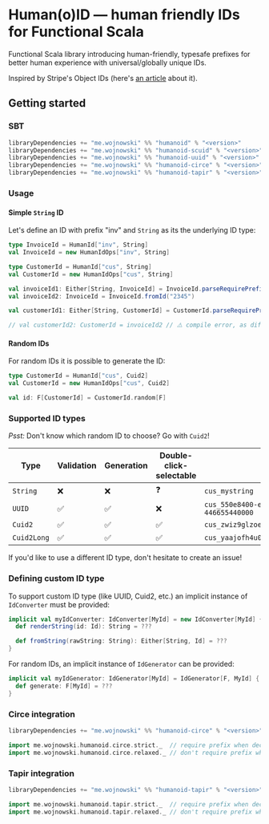 # Human(o)ID — human friendly IDs for Functional Scala

Functional Scala library introducing human-friendly, typesafe prefixes for better human
experience with universal/globally unique IDs.

Inspired by Stripe's Object IDs (here's [an article](https://dev.to/stripe/designing-apis-for-humans-object-ids-3o5a)
about it).

## Getting started

### SBT

```scala
libraryDependencies += "me.wojnowski" %% "humanoid" % "<version>"
libraryDependencies += "me.wojnowski" %% "humanoid-scuid" % "<version>" // optional, for Cuid2 integration
libraryDependencies += "me.wojnowski" %% "humanoid-uuid" % "<version>" // optional, for UUID integration
libraryDependencies += "me.wojnowski" %% "humanoid-circe" % "<version>" // optional, for Circe codecs
libraryDependencies += "me.wojnowski" %% "humanoid-tapir" % "<version>" // optional, for Tapir schema/codecs
```

### Usage

#### Simple `String` ID

Let's define an ID with prefix "inv" and `String` as its the underlying ID type:

```scala
type InvoiceId = HumanId["inv", String]
val InvoiceId = new HumanIdOps["inv", String]

type CustomerId = HumanId["cus", String]
val CustomerId = new HumanIdOps["cus", String]

val invoiceId1: Either[String, InvoiceId] = InvoiceId.parseRequirePrefix("inv_1234")
val invoiceId2: InvoiceId = InvoiceId.fromId("2345")

val customerId1: Either[String, CustomerId] = CustomerId.parseRequirePrefix("cus_1234").toOption.get

// val customerId2: CustomerId = invoiceId2 // ⚠️ compile error, as different prefixes mean different types
```

#### Random IDs

For random IDs it is possible to generate the ID:

```scala
type CustomerId = HumanId["cus", Cuid2]
val CustomerId = new HumanIdOps["cus", Cuid2]

val id: F[CustomerId] = CustomerId.random[F]
```

### Supported ID types
_Psst:_ Don't know which random ID to choose? Go with `Cuid2`!

| Type        | Validation | Generation | Double-click-selectable | Example                                    |
|-------------|------------|------------|-------------------------|--------------------------------------------|
| `String`    | ❌          | ❌          | ❓                       | `cus_mystring`                             |
| `UUID`      | ✅          | ✅          | ❌                       | `cus_550e8400-e29b-41d4-a716-446655440000` | 
| `Cuid2`     | ✅          | ✅          | ✅                       | `cus_zwiz9glzoec3hk4ji5mgm4mp`             |
| `Cuid2Long` | ✅          | ✅          | ✅                       | `cus_yaajofh4u0ycvs3tbasjwoofrujvuhoq`     |

If you'd like to use a different ID type, don't hesitate to create an issue!

### Defining custom ID type
To support custom ID type (like UUID, Cuid2, etc.) an implicit instance of `IdConverter` must be provided:

```scala
implicit val myIdConverter: IdConverter[MyId] = new IdConverter[MyId] {
  def renderString(id: Id): String = ???

  def fromString(rawString: String): Either[String, Id] = ???
}
```

For random IDs, an implicit instance of `IdGenerator` can be provided:

```scala
implicit val myIdGenerator: IdGenerator[MyId] = IdGenerator[F, MyId] {
  def generate: F[MyId] = ???
}
```

### Circe integration
```scala
libraryDependencies += "me.wojnowski" %% "humanoid-circe" % "<version>"
```

```scala
import me.wojnowski.humanoid.circe.strict._  // require prefix when decoding, encode with prefix
import me.wojnowski.humanoid.circe.relaxed._ // don't require prefix when decoding, encode with prefix
```

### Tapir integration
```scala
libraryDependencies += "me.wojnowski" %% "humanoid-tapir" % "<version>"
```

```scala
import me.wojnowski.humanoid.tapir.strict._  // require prefix when decoding, encode with prefix
import me.wojnowski.humanoid.tapir.relaxed._ // don't require prefix when decoding, encode with prefix
```
